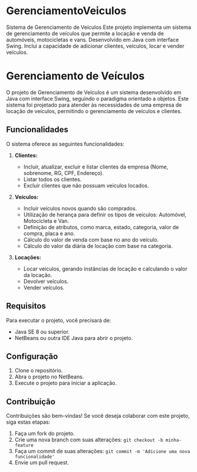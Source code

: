 # GerenciamentoVeiculos
Sistema de Gerenciamento de Veículos  Este projeto implementa um sistema de gerenciamento de veículos que permite a locação e venda de automóveis, motocicletas e vans. 
Desenvolvido em Java com interface Swing. Inclui a capacidade de adicionar clientes, veículos, locar e vender veículos. 
# Gerenciamento de Veículos

O projeto de Gerenciamento de Veículos é um sistema desenvolvido em Java com interface Swing, seguindo o paradigma orientado a objetos.
Este sistema foi projetado para atender às necessidades de uma empresa de locação de veículos, permitindo o gerenciamento de veículos e clientes.

## Funcionalidades

O sistema oferece as seguintes funcionalidades:

1. **Clientes:**
   - Incluir, atualizar, excluir e listar clientes da empresa (Nome, sobrenome, RG, CPF, Endereço).
   - Listar todos os clientes.
   - Excluir clientes que não possuam veículos locados.

2. **Veículos:**
   - Incluir veículos novos quando são comprados.
   - Utilização de herança para definir os tipos de veículos: Automóvel, Motocicleta e Van.
   - Definição de atributos, como marca, estado, categoria, valor de compra, placa e ano.
   - Cálculo do valor de venda com base no ano do veículo.
   - Cálculo do valor da diária de locação com base na categoria.

3. **Locações:**
   - Locar veículos, gerando instâncias de locação e calculando o valor da locação.
   - Devolver veículos.
   - Vender veículos.

## Requisitos

Para executar o projeto, você precisará de:

- Java SE 8 ou superior.
- NetBeans ou outra IDE Java para abrir o projeto.

## Configuração

1. Clone o repositório.
2. Abra o projeto no NetBeans.
3. Execute o projeto para iniciar a aplicação.

## Contribuição

Contribuições são bem-vindas! Se você deseja colaborar com este projeto, siga estas etapas:

1. Faça um fork do projeto.
2. Crie uma nova branch com suas alterações: `git checkout -b minha-feature`
3. Faça um commit de suas alterações: `git commit -m 'Adicione uma nova funcionalidade'`
4. Envie um pull request.







